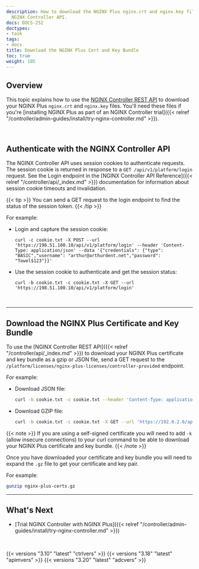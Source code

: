 ```yaml
---
description: How to download the NGINX Plus nginx.crt and nginx.key files using the
  NGINX Controller API.
docs: DOCS-252
doctypes:
- task
tags:
- docs
title: Download the NGINX Plus Cert and Key Bundle
toc: true
weight: 105
---
```


## Overview

This topic explains how to use the [NGINX Controller REST API](https://docs.nginx.com/nginx-controller/api/reference/ctlr-platform-api) to download your NGINX Plus `nginx.crt` and `nginx.key` files. You'll need these files if you're [installing NGINX Plus as part of an NGINX Controller trial]({{< relref "/controller/admin-guides/install/try-nginx-controller.md" >}}).

&nbsp;

## Authenticate with the NGINX Controller API

The NGINX Controller API uses session cookies to authenticate requests. The session cookie is returned in response to a `GET /api/v1/platform/login` request. See the Login endpoint in the [NGINX Controller API Reference]({{< relref "/controller/api/_index.md" >}}) documentation for information about session cookie timeouts and invalidation.

{{< tip >}}
You can send a GET request to the login endpoint to find the status of the session token.
{{< /tip >}}

For example:

- Login and capture the session cookie:

  ```curl
  curl -c cookie.txt -X POST --url 'https://198.51.100.10/api/v1/platform/login' --header 'Content-Type: application/json' --data '{"credentials": {"type": "BASIC","username": "arthur@arthurdent.net","password": "Towel$123"}}'
  ```

- Use the session cookie to authenticate and get the session status:

  ```curl
  curl -b cookie.txt -c cookie.txt -X GET --url 'https://198.51.100.10/api/v1/platform/login'
  ```


&nbsp;

---

## Download the NGINX Plus Certificate and Key Bundle

To use the [NGINX Controller REST API]({{< relref "/controller/api/_index.md" >}}) to download your NGINX Plus certificate and key bundle as a gzip or JSON file, send a GET request to the `/platform/licenses/nginx-plus-licenses/controller-provided` endpoint.

For example:

- Download JSON file:

  ```bash
  curl -b cookie.txt -c cookie.txt --header 'Content-Type: application/json' -X GET --url 'https://192.0.2.0/api/v1/platform/licenses/nginx-plus-licenses/controller-provided'  --output nginx-plus-certs.json
  ```

- Download GZIP file:

  ```bash
  curl -b cookie.txt -c cookie.txt -X GET --url 'https://192.0.2.0/api/v1/platform/licenses/nginx-plus-licenses/controller-provided' --output nginx-plus-certs.gz
  ```

{{< note >}}
If you are using a self-signed certificate you will need to add `-k` (allow insecure connections) to your curl command to be able to download your NGINX Plus certificate and key bundle.
{{< /note >}}


Once you have downloaded your certificate and key bundle you will need to expand the `.gz` file to get your certificate and key pair.

For example:

```bash
gunzip nginx-plus-certs.gz
```

---

## What's Next

- [Trial NGINX Controller with NGINX Plus]({{< relref "/controller/admin-guides/install/try-nginx-controller.md" >}})

&nbsp;

{{< versions "3.10" "latest" "ctrlvers" >}}
{{< versions "3.18" "latest" "apimvers" >}}
{{< versions "3.20" "latest" "adcvers" >}}
